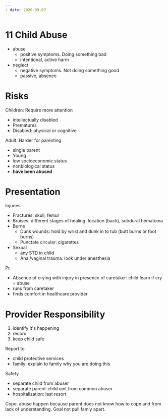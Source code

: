 ```yaml
---
- date: 2020-09-07
---
```


# 11 Child Abuse

<!-- 2 types of child abuse. Differences.. -->

- abuse
	- positive symptoms. Doing something bad
	- intentional, active harm
- neglect
	- negative symptoms. Not doing something good
	- passive, absence

# Risks

<!-- child abuse children and adult risks.. -->

Children: Require more attention

- intellectually disabled
- Prematures
- Disabled: physical or cognitive

Adult: Harder for parenting

- single parent
- Young
- low socioeconomic status
- nonbiological status
- **have been abused**

# Presentation

<!-- child abuse presentations and red flags.. -->

Injuries

- Fractures: skull, femur
- Bruises: different stages of healing, location (back), subdural hematoma
- Burns
	- Dunk wounds: hold by wrist and dunk in to tub (butt burns or foot burns)
	- Punctate circular: cigarettes
- Sexual
	- any STD in child
	- Anal/vaginal trauma: look under anesthesia

Pt

- Absence of crying with injury in presence of caretaker: child learn if cry = abuse
- runs from caretaker
- finds comfort in healthcare provider

# Provider Responsibility

<!-- provider responsibility and actions for child abuse.. -->

1. identify it's happening
2. record
3. keep child safe

Report to

- child protective services
- family: explain to family why you are doing this

Safety

- separate child from abuser
- separate parent-child unit from common abuser
- hospitalization: last resort

Cope: abuse happen because parent does not know how to cope and from lack of understanding. Goal not pull famly apart.
